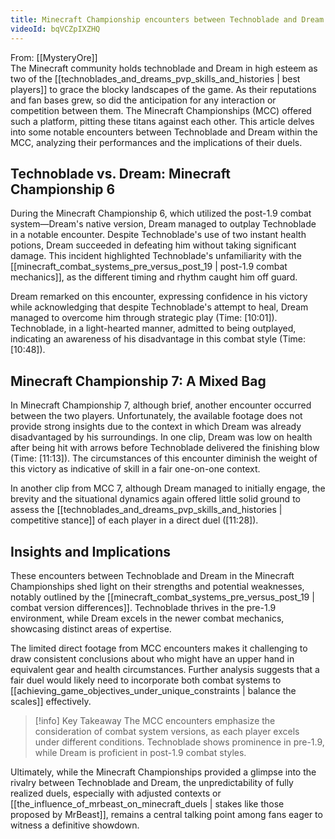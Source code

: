 ```yaml
---
title: Minecraft Championship encounters between Technoblade and Dream
videoId: bqVCZpIXZHQ
---
```


From: [[MysteryOre]] <br/> 
The Minecraft community holds technoblade and Dream in high esteem as two of the [[technoblades_and_dreams_pvp_skills_and_histories | best players]] to grace the blocky landscapes of the game. As their reputations and fan bases grew, so did the anticipation for any interaction or competition between them. The Minecraft Championships (MCC) offered such a platform, pitting these titans against each other. This article delves into some notable encounters between Technoblade and Dream within the MCC, analyzing their performances and the implications of their duels.

## Technoblade vs. Dream: Minecraft Championship 6

During the Minecraft Championship 6, which utilized the post-1.9 combat system—Dream's native version, Dream managed to outplay Technoblade in a notable encounter. Despite Technoblade's use of two instant health potions, Dream succeeded in defeating him without taking significant damage. This incident highlighted Technoblade's unfamiliarity with the [[minecraft_combat_systems_pre_versus_post_19 | post-1.9 combat mechanics]], as the different timing and rhythm caught him off guard.

Dream remarked on this encounter, expressing confidence in his victory while acknowledging that despite Technoblade's attempt to heal, Dream managed to overcome him through strategic play (Time: <a class="yt-timestamp" data-t="10:01">[10:01]</a>). Technoblade, in a light-hearted manner, admitted to being outplayed, indicating an awareness of his disadvantage in this combat style (Time: <a class="yt-timestamp" data-t="10:48">[10:48]</a>).

## Minecraft Championship 7: A Mixed Bag

In Minecraft Championship 7, although brief, another encounter occurred between the two players. Unfortunately, the available footage does not provide strong insights due to the context in which Dream was already disadvantaged by his surroundings. In one clip, Dream was low on health after being hit with arrows before Technoblade delivered the finishing blow (Time: <a class="yt-timestamp" data-t="11:13">[11:13]</a>). The circumstances of this encounter diminish the weight of this victory as indicative of skill in a fair one-on-one context.

In another clip from MCC 7, although Dream managed to initially engage, the brevity and the situational dynamics again offered little solid ground to assess the [[technoblades_and_dreams_pvp_skills_and_histories | competitive stance]] of each player in a direct duel (<a class="yt-timestamp" data-t="11:28">[11:28]</a>).

## Insights and Implications

These encounters between Technoblade and Dream in the Minecraft Championships shed light on their strengths and potential weaknesses, notably outlined by the [[minecraft_combat_systems_pre_versus_post_19 | combat version differences]]. Technoblade thrives in the pre-1.9 environment, while Dream excels in the newer combat mechanics, showcasing distinct areas of expertise.

The limited direct footage from MCC encounters makes it challenging to draw consistent conclusions about who might have an upper hand in equivalent gear and health circumstances. Further analysis suggests that a fair duel would likely need to incorporate both combat systems to [[achieving_game_objectives_under_unique_constraints | balance the scales]] effectively.

> [!info] Key Takeaway
> The MCC encounters emphasize the consideration of combat system versions, as each player excels under different conditions. Technoblade shows prominence in pre-1.9, while Dream is proficient in post-1.9 combat styles.

Ultimately, while the Minecraft Championships provided a glimpse into the rivalry between Technoblade and Dream, the unpredictability of fully realized duels, especially with adjusted contexts or [[the_influence_of_mrbeast_on_minecraft_duels | stakes like those proposed by MrBeast]], remains a central talking point among fans eager to witness a definitive showdown.